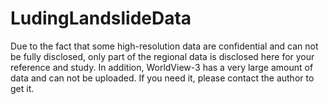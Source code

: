 # LudingLandslideData
Due to the fact that some high-resolution data are confidential and can not be fully disclosed, only part of the regional data is disclosed here for your reference and study. In addition, WorldView-3 has a very large amount of data and can not be uploaded. If you need it, please contact the author to get it.
